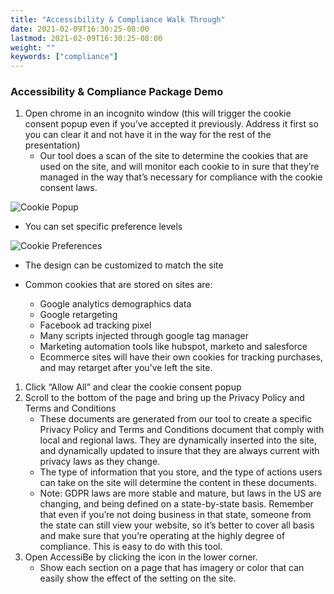 ```yaml
---
title: "Accessibility & Compliance Walk Through"
date: 2021-02-09T16:30:25-08:00
lastmod: 2021-02-09T16:30:25-08:00
weight: ""
keywords: ["compliance"]
---
```

### Accessibility & Compliance Package Demo

1. Open chrome in an incognito window
(this will trigger the cookie consent popup even if you’ve accepted it previously. Address it first so you can clear it and not have it in the way for the rest of the presentation)
   * Our tool does a scan of the site to determine the cookies that are used on the site, and will monitor each cookie to in sure that they’re managed in the way that’s necessary for compliance with the cookie consent laws.

![Cookie Popup](/sales-tools/compliance-packages/compliance-walk-through/cookie-popup.png)

* You can set specific preference levels

![Cookie Preferences](/sales-tools/compliance-packages/compliance-walk-through/cookie-preferences.png)

* The design can be customized to match the site
* Common cookies that are stored on sites are:

  * Google analytics demographics data
  * Google retargeting
  * Facebook ad tracking pixel
  * Many scripts injected through google tag manager
  * Marketing automation tools like hubspot, marketo and salesforce
  * Ecommerce sites will have their own cookies for tracking purchases, and may retarget after you’ve left the site.

1. Click “Allow All” and clear the cookie consent popup
2. Scroll to the bottom of the page and bring up the Privacy Policy and Terms and Conditions
   * These documents are generated from our tool to create a specific Privacy Policy and Terms and Conditions document that comply with local and regional laws. They are dynamically inserted into the site, and dynamically updated to insure that they are always current with privacy laws as they change.
   * The type of information that you store, and the type of actions users can take on the site will determine the content in these documents.
   * Note: GDPR laws are more stable and mature, but laws  in the US are changing, and being defined on a state-by-state basis. Remember that even if you’re not doing business in that state, someone from the state can still view your website, so it’s better to cover all basis and make sure that you’re operating at the highly degree of compliance. This is easy to do with this tool.
3. Open AccessiBe by clicking the icon in the lower corner.
   * Show each section on a page that has imagery or color that can easily show the effect of the setting on the site.

